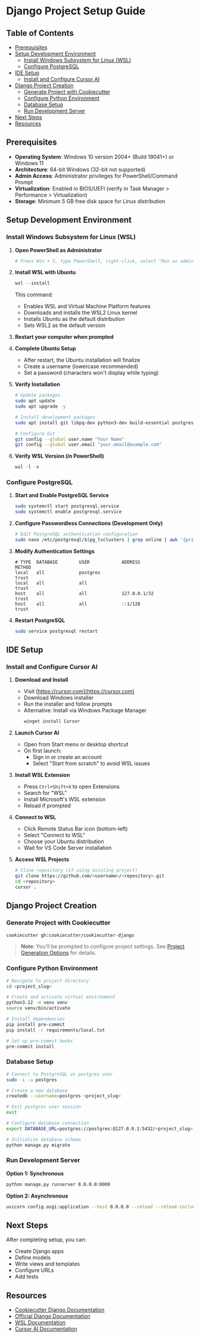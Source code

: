 # Django Project Setup Guide

## Table of Contents
- [Prerequisites](#prerequisites)
- [Setup Development Environment](#setup-development-environment)
  - [Install Windows Subsystem for Linux (WSL)](#install-windows-subsystem-for-linux-wsl)
  - [Configure PostgreSQL](#configure-postgresql)
- [IDE Setup](#ide-setup)
  - [Install and Configure Cursor AI](#install-and-configure-cursor-ai)
- [Django Project Creation](#django-project-creation)
  - [Generate Project with Cookiecutter](#generate-project-with-cookiecutter)
  - [Configure Python Environment](#configure-python-environment)
  - [Database Setup](#database-setup)
  - [Run Development Server](#run-development-server)
- [Next Steps](#next-steps)
- [Resources](#resources)

## Prerequisites

- **Operating System**: Windows 10 version 2004+ (Build 19041+) or Windows 11
- **Architecture**: 64-bit Windows (32-bit not supported)
- **Admin Access**: Administrator privileges for PowerShell/Command Prompt
- **Virtualization**: Enabled in BIOS/UEFI (verify in Task Manager > Performance > Virtualization)
- **Storage**: Minimum 5 GB free disk space for Linux distribution

## Setup Development Environment

### Install Windows Subsystem for Linux (WSL)

1. **Open PowerShell as Administrator**
   ```powershell
   # Press Win + S, type PowerShell, right-click, select "Run as administrator"
   ```

2. **Install WSL with Ubuntu**
   ```powershell
   wsl --install
   ```
   This command:
   - Enables WSL and Virtual Machine Platform features
   - Downloads and installs the WSL2 Linux kernel
   - Installs Ubuntu as the default distribution
   - Sets WSL2 as the default version

3. **Restart your computer when prompted**

4. **Complete Ubuntu Setup**
   - After restart, the Ubuntu installation will finalize
   - Create a username (lowercase recommended)
   - Set a password (characters won't display while typing)

5. **Verify Installation**
   ```bash
   # Update packages
   sudo apt update
   sudo apt upgrade -y
   
   # Install development packages
   sudo apt install git libpq-dev python3-dev build-essential postgresql postgresql-contrib cookiecutter python3.12 -y
   
   # Configure Git
   git config --global user.name "Your Name"
   git config --global user.email "your.email@example.com"
   ```

6. **Verify WSL Version (in PowerShell)**
   ```powershell
   wsl -l -v
   ```

### Configure PostgreSQL

1. **Start and Enable PostgreSQL Service**
   ```bash
   sudo systemctl start postgresql.service
   sudo systemctl enable postgresql.service
   ```

2. **Configure Passwordless Connections (Development Only)**
   ```bash
   # Edit PostgreSQL authentication configuration
   sudo nano /etc/postgresql/$(pg_lsclusters | grep online | awk '{print $1}')/main/pg_hba.conf
   ```

3. **Modify Authentication Settings**
   ```
   # TYPE  DATABASE        USER            ADDRESS                 METHOD
   local   all             postgres                                trust
   local   all             all                                     trust
   host    all             all             127.0.0.1/32            trust
   host    all             all             ::1/128                 trust
   ```

4. **Restart PostgreSQL**
   ```bash
   sudo service postgresql restart
   ```

## IDE Setup

### Install and Configure Cursor AI

1. **Download and Install**
   - Visit [https://cursor.com](https://cursor.com)
   - Download Windows installer
   - Run the installer and follow prompts
   - Alternative: Install via Windows Package Manager
     ```powershell
     winget install Cursor
     ```

2. **Launch Cursor AI**
   - Open from Start menu or desktop shortcut
   - On first launch:
     - Sign in or create an account
     - Select "Start from scratch" to avoid WSL issues

3. **Install WSL Extension**
   - Press `Ctrl+Shift+X` to open Extensions
   - Search for "WSL"
   - Install Microsoft's WSL extension
   - Reload if prompted

4. **Connect to WSL**
   - Click Remote Status Bar icon (bottom-left)
   - Select "Connect to WSL"
   - Choose your Ubuntu distribution
   - Wait for VS Code Server installation

5. **Access WSL Projects**
   ```bash
   # Clone repository (if using existing project)
   git clone https://github.com/<username>/<repository>.git
   cd <repository>
   cursor .
   ```

## Django Project Creation

### Generate Project with Cookiecutter

```bash
cookiecutter gh:cookiecutter/cookiecutter-django
```

> **Note**: You'll be prompted to configure project settings. See [Project Generation Options](https://cookiecutter-django.readthedocs.io/en/latest/1-getting-started/project-generation-options.html#template-options) for details.

### Configure Python Environment

```bash
# Navigate to project directory
cd <project_slug>

# Create and activate virtual environment
python3.12 -m venv venv
source venv/bin/activate

# Install dependencies
pip install pre-commit
pip install -r requirements/local.txt

# Set up pre-commit hooks
pre-commit install
```

### Database Setup

```bash
# Connect to PostgreSQL as postgres user
sudo -i -u postgres

# Create a new database
createdb --username=postgres <project_slug>

# Exit postgres user session
exit

# Configure database connection
export DATABASE_URL=postgres://postgres:@127.0.0.1:5432/<project_slug>

# Initialize database schema
python manage.py migrate
```

### Run Development Server

**Option 1: Synchronous**
```bash
python manage.py runserver 0.0.0.0:8000
```

**Option 2: Asynchronous**
```bash
uvicorn config.asgi:application --host 0.0.0.0 --reload --reload-include '*.html'
```

## Next Steps

After completing setup, you can:
- Create Django apps
- Define models
- Write views and templates
- Configure URLs
- Add tests

## Resources

- [Cookiecutter Django Documentation](https://cookiecutter-django.readthedocs.io/)
- [Official Django Documentation](https://docs.djangoproject.com/)
- [WSL Documentation](https://docs.microsoft.com/en-us/windows/wsl/)
- [Cursor AI Documentation](https://cursor.com/docs)

